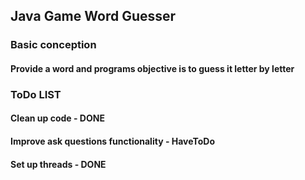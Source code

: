 ## Java Game Word Guesser

### Basic conception
#### Provide a word and programs objective is to guess it letter by letter


### ToDo LIST
#### Clean up code - DONE
#### Improve ask questions functionality - HaveToDo
#### Set up threads - DONE
